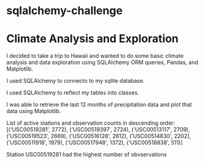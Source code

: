 # sqlalchemy-challenge

# Climate Analysis and Exploration
I decided to take a trip to Hawaii and wanted to do some basic climate analysis and data exploration using SQLAlchemy ORM queries, Pandas, and Matplotlib.

I used SQLAlchemy to connecto to my sqlite database.

I used SQLAlchemy to reflect my tables into classes.

I was able to retrieve the last 12 months of precipitation data and plot that data using Matplotlib.

List of active stations and observation counts in descending order:
[('USC00519281', 2772),
 ('USC00519397', 2724),
 ('USC00513117', 2709),
 ('USC00519523', 2669),
 ('USC00516128', 2612),
 ('USC00514830', 2202),
 ('USC00511918', 1979),
 ('USC00517948', 1372),
 ('USC00518838', 511)]
 
 Station USC00519281 had the highest number of obvservations 